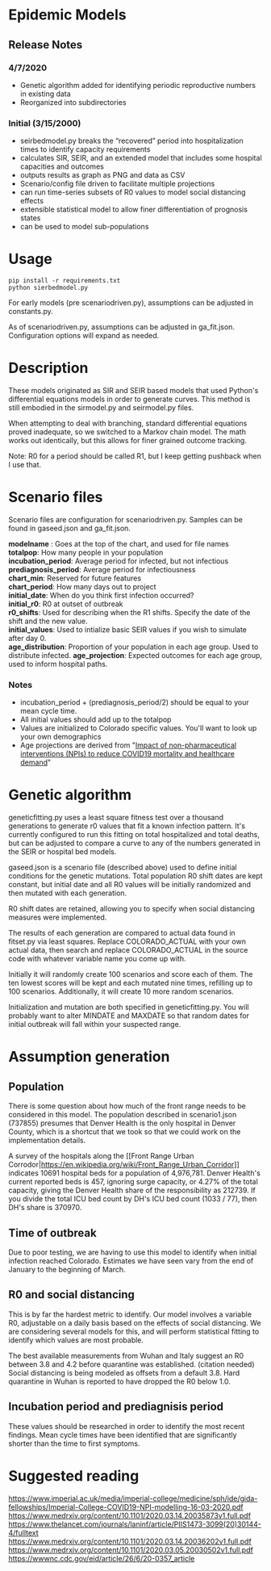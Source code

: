 # Epidemic Models

## Release Notes

###  4/7/2020
* Genetic algorithm added for identifying periodic reproductive numbers in existing data
* Reorganized into subdirectories

### Initial (3/15/2000)
* seirbedmodel.py breaks the “recovered” period into hospitalization times to identify capacity requirements
* calculates SIR, SEIR, and an extended model that includes some hospital capacities and outcomes
* outputs results as graph as PNG and data as CSV
* Scenario/config file driven to facilitate multiple projections
* can run time-series subsets of R0 values to model social distancing effects
* extensible statistical model to allow finer differentiation of prognosis states
* can be used to model sub-populations

# Usage

    pip install -r requirements.txt
    python sierbedmodel.py

For early models (pre scenariodriven.py), assumptions can be adjusted in constants.py.

As of scenariodriven.py, assumptions can be adjusted in ga_fit.json. Configuration options will
expand as needed.


# Description

These models originated as SIR and SEIR based models that used Python's differential
equations models in order to generate curves. This method is still embodied in the
sirmodel.py and seirmodel.py files.

When attempting to deal with branching, standard differential equations proved
inadequate, so we switched to a Markov chain model. The math works out identically,
but this allows for finer grained outcome tracking.

Note: R0 for a period should be called R1, but I keep getting pushback when I use that.

# Scenario files

Scenario files are configuration for scenariodriven.py. Samples can be found in gaseed.json and ga_fit.json.

**modelname** : Goes at the top of the chart, and used for file names  
**totalpop**: How many people in your population  
**incubation_period**: Average period for infected, but not infectious  
**prediagnosis_period**: Average period for infectiousness  
**chart_min**: Reserved for future features  
**chart_period**: How many days out to project  
**initial_date**: When do you think first infection occurred?  
**initial_r0**: R0 at outset of outbreak  
**r0_shifts**: Used for describing when the R1 shifts. Specify the date of the shift and the new value.  
**initial_values**: Used to intialize basic SEIR values if you wish to simulate after day 0.  
**age_distribution**: Proportion of your population in each age group. Used to distribute infected.
**age_projection**: Expected outcomes for each age group, used to inform hospital paths.

### Notes
* incubation_period + (prediagnosis_period/2) should be equal to your mean cycle time.
* All initial values should add up to the totalpop
* Values are initialized to Colorado specific values. You'll want to look up your own demographics
* Age projections are derived from "[Impact of non-pharmaceutical interventions (NPIs) to reduce COVID19 mortality and healthcare demand](https://www.imperial.ac.uk/media/imperial-college/medicine/sph/ide/gida-fellowships/Imperial-College-COVID19-NPI-modelling-16-03-2020.pdf)"

# Genetic algorithm

geneticfitting.py uses a least square fitness test over a thousand generations to generate
r0 values that fit a known infection pattern. It's currently configured to run this
fitting on total hospitalized and total deaths, but can be adjusted to compare a curve
to any of the numbers generated in the SEIR or hospital bed models.

gaseed.json is a scenario file (described above) used to define initial conditions for the
genetic mutations. Total population R0 shift dates are kept constant, but initial date and
all R0 values will be initially randomized and then mutated with each generation.

R0 shift dates are retained, allowing you to specify when social distancing measures were implemented.

The results of each generation are compared to actual data found in fitset.py via least squares.
Replace COLORADO_ACTUAL with your own actual data, then search and replace COLORADO_ACTUAL in the source code
with whatever variable name you come up with.

Initially it will randomly create 100 scenarios and score each of them. The ten lowest scores will be
kept and each mutated nine times, refilling up to 100 scenarios. Additionally, it will create 10 more random scenarios.

Initialization and mutation are both specified in geneticfitting.py. You will probably want to alter
MINDATE and MAXDATE so that random dates for initial outbreak will fall within your suspected range.

# Assumption generation

## Population

There is some question about how much of the front range needs to be considered in this model. The population described in scenario1.json (737855) presumes that Denver Health is the only hospital in Denver County, which is a shortcut that we took so that we could work on the implementation details.

A survey of the hospitals along the [[Front Range Urban Corrodor|https://en.wikipedia.org/wiki/Front_Range_Urban_Corridor]] indicates 10691 hospital beds for a population of 4,976,781. Denver Health's current reported beds is 457, ignoring surge capacity, or 4.27% of the total capacity, giving the Denver Health share of the responsibility as 212739. If you divide the total ICU bed count by DH's ICU bed count (1033 / 77), then DH's share is 370970.

## Time of outbreak

Due to poor testing, we are having to use this model to identify when initial infection reached Colorado. Estimates we have seen vary from the end of January to the beginning of March.

## R0 and social distancing

This is by far the hardest metric to identify. Our model involves a variable R0, adjustable on a daily basis based on the effects of social distancing. We are considering several models for this, and will perform statistical fitting to identify which values are most probable.

The best available measurements from Wuhan and Italy suggest an R0 between 3.8 and 4.2 before quarantine was established. (citation needed) Social distancing is being modeled as offsets from a default 3.8. Hard quarantine in Wuhan is reported to have dropped the R0 below 1.0.

## Incubation period and prediagnisis period

These values should be researched in order to identify the most recent findings. Mean cycle times have been
identified that are significantly shorter than the time to first symptoms.

# Suggested reading

https://www.imperial.ac.uk/media/imperial-college/medicine/sph/ide/gida-fellowships/Imperial-College-COVID19-NPI-modelling-16-03-2020.pdf  
https://www.medrxiv.org/content/10.1101/2020.03.14.20035873v1.full.pdf  
https://www.thelancet.com/journals/laninf/article/PIIS1473-3099(20)30144-4/fulltext  
https://www.medrxiv.org/content/10.1101/2020.03.14.20036202v1.full.pdf  
https://www.medrxiv.org/content/10.1101/2020.03.05.20030502v1.full.pdf  
https://wwwnc.cdc.gov/eid/article/26/6/20-0357_article




